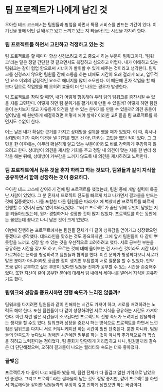 # 팀 프로젝트가 나에게 남긴 것
우아한 테크 코스에서는 팀원들과 협업을 하면서 특정 서비스를 만드는 기간이 있다. 이 기간을 통해 어떤 걸 배우고 있고 느끼고 있는 지 되돌아보는 시간을 가지려 한다. 

### 팀 프로젝트를 하면서 고민하고 걱정하고 있는 것
팀 프로젝트를 할 때마다 항상 신경쓰려고 하고 중요시 하는 부분이 팀워크이다. '팀워크'라는 말은 정말 간단한 것 같으면서도 복잡하고 심오하고 어렵다. 내가 이해하고 있는 팀워크는 같이 협업 함으로써 시너지가 발휘할 수 있게 해주는 것이라고 생각한다. 팀워크를 신경쓰지 않으면 팀원들 간에 소통을 하는 데에도 시간이 오래 걸리게 되고, 업무적인 요소 이외의 감정적인 요소로 에너지를 많이 소모한다. 이 때문에 혼자 작업을 할 때보다 팀으로 작업했을 때 오히려 효율이 더 안 나오는 경우가 발생한다. 

팀 프로젝트를 참여 할 때면, 내가 어떻게 행동해야 우리 팀의 팀워크를 증진시킬 수 있을 지를 고민한다. 어떻게 하면 팀 분위기를 활기차게 만들 수 있을까? 어떻게 하면 팀원들이 눈치보지 않고 자유롭게 의견을 낼 수 있는 분위기를 만들 수 있을까? 의견 충돌이 일어났을 때 원만하게 해결하려면 어떻게 해야 할까? 이러한 고민들을 팀 프로젝트를 하면서도 수없이 한다. 

어느 날은 내가 확실한 근거를 가지고 상대방을 설득을 했을 때가 있었다. 이 때, 혹시나 상대방이 기가 죽어 의견을 낼 기회를 뺏은 건 아닌가라는 고민을 했던 적이 있다. 그 고민을 한 이후에는, 아무리 확실하게 알고 있는 부분이더라도 바로 강력하게 주장하지 않으려고 한다. 상대방이 의견을 제시할 기회를 주고 정말 내 의견이 맞는 지를 한 번더 생각을 해본 뒤에, 상대방이 거부감을 느끼지 않도록 내 의견을 제시하려고 노력한다. 


### 팀 프로젝트에서 많은 것을 혼자 하려고 하는 것보다, 팀원들과 같이 지식을 공유하면서 함께 성장하는 것이 중요하다. 
우아한 테크 코스에 참여하기 전에 팀 프로젝트를 했었는데, 팀원 중에 개발 실력이 특출난 사람이 있었다. 그 분 혼자서 프로젝트 진도를 빠르게 치고 나가면서 결과물을 만드는 것에 집중했었다. 나를 포함한 다른 팀원들은 따라가기에 벅찼지만 프로젝트를 빠르게 진행할 수 있어서 군말 없이 따라갔었다. 그러고 프로젝트가 끝난 뒤에 무엇이 남았는 지를 되돌아보았는데, 뭔가 경험하거나 성장한 것이 많지 않았다. 프로젝트를 하는 동안에는 몰랐는데 끝나고 나니 남은 것이 크게 없었다.

이번에 진행하는 프로젝트에서는 팀원들 전체가 다 같이 성취감을 얻어가고 성장했으면 좋겠다고 생각했다. 데드라인을 맞추는 것도 중요하지만, 그에 앞서 팀원들이 다 같이 뿌듯함을 느끼고 성장 할 수 있는 것을 우선적으로 고려하려고 했다. 서로 공부한 부분을 공유하는 시간을 갖기도 하고, 모르는 것에 대해 물어보는 건 사소한 것이라도 시간 내서 가르쳐주는 문화를 형성하려고 팀원들과 협의를 했다. 이런 문화가 형성되다보니 서로가 맡은 분야가 아니더라도 궁금한 점이 생기면 부담없이 서로 질문을 할 수 있었다. 만약 조금 깊이 공부하고 싶은 부분이 있다면 팀원들 전체가 공부할 수 있는 시간을 존중해주었다. 또한 자신이 깊이 공부한 분야에 대해서 팀 내에서 세미나를 열어서 지식을 공유하기도 했다. 

### 팀워크와 성장을 중요시하면 진행 속도가 느리진 않을까?
팀워크를 다지려면 팀원들과 같이 친해지는 시간도 가져야 하고, 서로를 배려하려는 노력도 해야 한다. 또한 팀원들이 다 같이 성장하려면 서로 지식을 공유하는 시간도 가져야 한다. 이런 저런 많은 시간들이 소모된다면 프로젝트의 진행 속도가 느려지진 않을까라는 생각을 할 수도 있다. 팀워크와 성장을 중요시 하는 방식으로 프로젝트를 하면서 느낀 점은 팀워크를 다지니 서로 커뮤니케이션 하는 시간이 훨씬 단축된다. 뿐만 아니라, 팀원들의 만족도가 높다보니 정해진 시간에만 임무를 하는 것이 아니라 추가적으로 더 학습을 하려고 노력한다는 점이었다. 팀 문화가 단단하게 자리잡히고 나니, 팀원들끼리 결속은 더 단단해졌으며, 오히려 결과물이 나오는 퀄리티와 속도는 더욱 좋아졌다. 

### 끝맺음
프로젝트가 다 끝이 나고 되돌아 봤을 때, 팀원 전체가 다 즐겁고 알찬 기억으로 남았으면 좋겠다. 그리고 프로젝트라는 결과물이 남는 것도 정말 좋지만, 같이 프로젝트를 하면서 희로애락을 같이한 팀원들과의 우정이 깊고 진하게 남았으면 하는 바람이다. 